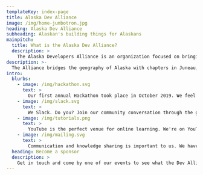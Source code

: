 ```yaml
---
templateKey: index-page
title: Alaska Dev Alliance
image: /img/home-jumbotron.jpg
heading: Alaska Dev Alliance
subheading: Alaskan's building things for Alaskans
mainpitch:
  title: What is the Alaska Dev Alliance?
  description: >
    The Alaska Developers Alliance is an organization focused on bringing together all segments of programmers from video game development and virtual reality to web development and enterprise software tooling. It was built as a community to get students plugged in earlier, provide continued learning opportunities for professionals, and inspire and educate the community.
description: >-
  The Alliance bridges the geography of Alaska with chapters in Juneau, Anchorage, and Fairbanks, along with specific groups like the VMWare users group joining under the umbrella. It currently has over 200 members and regularly has meetups digitally joining all three locations including more than 50 people and streaming live on Facebook. 
intro:
  blurbs:
    - image: /img/hackathon.svg
      text: >
        Our first annual Hackathon took place in October 2019. We feel that hackathons and other meetups are the perfect way to meet others in our field and collaborate with new ideas to enhance skills.
    - image: /img/slack.svg
      text: >
        We Slack. Do you? Join our community conversation through the general channel or specialized tech topics or regions.
    - image: /img/tutorials.png
      text: >
        YouTube is the perfect venue for online learning. We're on YouTube as AK Dev TV.
    - image: /img/mailing.svg
      text: >
        Communication and knowledge sharing is important to us. We have a mailing list you can join to keep up on what's happening in our community across the state.
  heading: Become a sponsor
  description: >
    Get in touch and come by one of our events to see what the Dev Alliance can do for your company and your work force.
---
```

